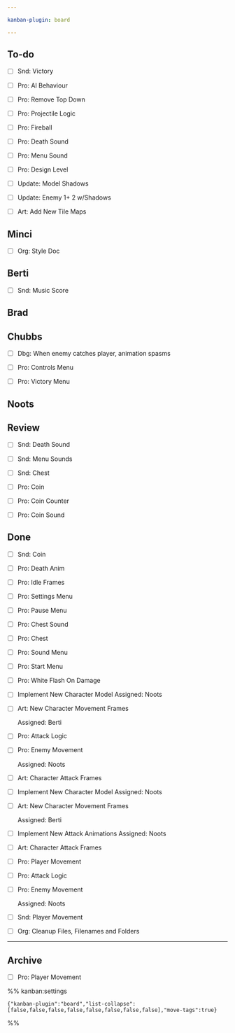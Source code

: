 ```yaml
---

kanban-plugin: board

---
```


## To-do

- [ ] Snd: Victory
- [ ] Pro: AI Behaviour
- [ ] Pro: Remove Top Down
- [ ] Pro: Projectile Logic
- [ ] Pro: Fireball
- [ ] Pro: Death Sound
- [ ] Pro: Menu Sound
- [ ] Pro: Design Level
- [ ] Update: Model Shadows
- [ ] Update: Enemy 1+ 2 w/Shadows
- [ ] Art: Add New Tile Maps


## Minci

- [ ] Org: Style Doc


## Berti

- [ ] Snd: Music Score


## Brad



## Chubbs

- [ ] Dbg: When enemy catches player, animation spasms
- [ ] Pro: Controls Menu
- [ ] Pro: Victory Menu


## Noots



## Review

- [ ] Snd: Death Sound
- [ ] Snd: Menu Sounds
- [ ] Snd: Chest
- [ ] Pro: Coin
- [ ] Pro: Coin Counter
- [ ] Pro: Coin Sound


## Done

- [ ] Snd: Coin
- [ ] Pro: Death Anim
- [ ] Pro: Idle Frames
- [ ] Pro: Settings Menu
- [ ] Pro: Pause Menu
- [ ] Pro: Chest Sound
- [ ] Pro: Chest
- [ ] Pro: Sound Menu
- [ ] Pro:  Start Menu
- [ ] Pro: White Flash On Damage
- [ ] Implement New Character Model
	Assigned: Noots
- [ ] Art: New Character Movement Frames
	
	Assigned: Berti
- [ ] Pro: Attack Logic
- [ ] Pro: Enemy Movement
	
	Assigned: Noots
- [ ] Art: Character Attack Frames
- [ ] Implement New Character Model
	Assigned: Noots
- [ ] Art: New Character Movement Frames
	
	Assigned: Berti
- [ ] Implement New Attack Animations
	Assigned: Noots
- [ ] Art: Character Attack Frames
- [ ] Pro: Player Movement
- [ ] Pro: Attack Logic
- [ ] Pro: Enemy Movement
	
	Assigned: Noots
- [ ] Snd: Player Movement
- [ ] Org: Cleanup Files, Filenames and Folders


***

## Archive

- [ ] Pro: Player Movement

%% kanban:settings
```
{"kanban-plugin":"board","list-collapse":[false,false,false,false,false,false,false,false],"move-tags":true}
```
%%